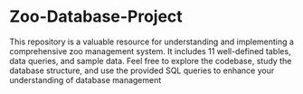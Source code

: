 # Zoo-Database-Project
This repository is a valuable resource for understanding and implementing a comprehensive zoo management system. It includes 11 well-defined tables, data queries, and sample data. Feel free to explore the codebase, study the database structure, and use the provided SQL queries to enhance your understanding of database management
